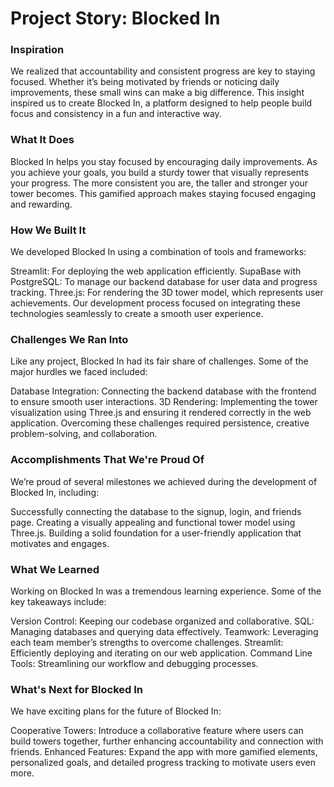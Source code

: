 # Project Story: Blocked In
### Inspiration
We realized that accountability and consistent progress are key to staying focused. Whether it’s being motivated by friends or noticing daily improvements, these small wins can make a big difference. This insight inspired us to create Blocked In, a platform designed to help people build focus and consistency in a fun and interactive way.

### What It Does
Blocked In helps you stay focused by encouraging daily improvements. As you achieve your goals, you build a sturdy tower that visually represents your progress. The more consistent you are, the taller and stronger your tower becomes. This gamified approach makes staying focused engaging and rewarding.

### How We Built It
We developed Blocked In using a combination of tools and frameworks:

Streamlit: For deploying the web application efficiently.
SupaBase with PostgreSQL: To manage our backend database for user data and progress tracking.
Three.js: For rendering the 3D tower model, which represents user achievements.
Our development process focused on integrating these technologies seamlessly to create a smooth user experience.

### Challenges We Ran Into
Like any project, Blocked In had its fair share of challenges. Some of the major hurdles we faced included:

Database Integration: Connecting the backend database with the frontend to ensure smooth user interactions.
3D Rendering: Implementing the tower visualization using Three.js and ensuring it rendered correctly in the web application.
Overcoming these challenges required persistence, creative problem-solving, and collaboration.

### Accomplishments That We're Proud Of
We’re proud of several milestones we achieved during the development of Blocked In, including:

Successfully connecting the database to the signup, login, and friends page.
Creating a visually appealing and functional tower model using Three.js.
Building a solid foundation for a user-friendly application that motivates and engages.

### What We Learned
Working on Blocked In was a tremendous learning experience. Some of the key takeaways include:

Version Control: Keeping our codebase organized and collaborative.
SQL: Managing databases and querying data effectively.
Teamwork: Leveraging each team member’s strengths to overcome challenges.
Streamlit: Efficiently deploying and iterating on our web application.
Command Line Tools: Streamlining our workflow and debugging processes.
### What's Next for Blocked In
We have exciting plans for the future of Blocked In:

Cooperative Towers: Introduce a collaborative feature where users can build towers together, further enhancing accountability and connection with friends.
Enhanced Features: Expand the app with more gamified elements, personalized goals, and detailed progress tracking to motivate users even more.
